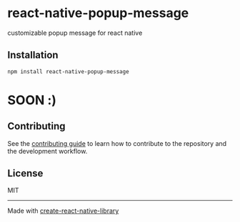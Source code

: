 # react-native-popup-message

customizable popup message for react native

## Installation

```sh
npm install react-native-popup-message
```

# SOON :)

<!-- ## Usage

```js
import { multiply } from 'react-native-popup-message';

// ...

const result = await multiply(3, 7);
``` -->

## Contributing

See the [contributing guide](CONTRIBUTING.md) to learn how to contribute to the repository and the development workflow.

## License

MIT

---

Made with [create-react-native-library](https://github.com/callstack/react-native-builder-bob)
